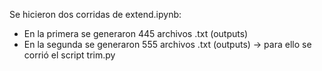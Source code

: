 Se hicieron dos corridas de extend.ipynb:
- En la primera se generaron 445 archivos .txt (outputs)
- En la segunda se generaron 555 archivos .txt (outputs) -> para ello se corrió el script trim.py